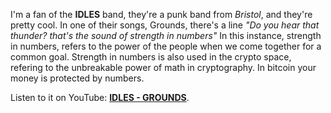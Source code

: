I'm a fan of the **IDLES** band, they're a punk band from *Bristol*, and they're pretty cool. In one of their songs, Grounds, there's a line *"Do you hear that thunder? that's the sound of strength in numbers"* In this instance, strength in numbers, refers to the power of the people when we come together for a common goal. Strength in numbers is also used in the crypto space, refering to the unbreakable power of math in cryptography. In bitcoin your money is protected by numbers. 

Listen to it on YouTube: **[IDLES - GROUNDS](https://www.youtube.com/watch?v=mRkUt9VnaR0)**.
